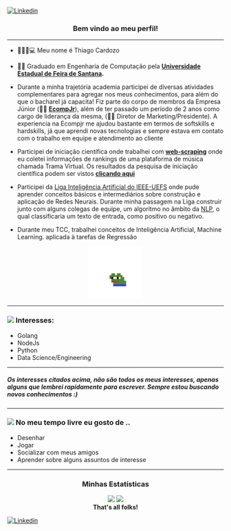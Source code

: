 
[![Linkedin](https://img.shields.io/badge/Thiago%20Cardozo-blue?logo=linkedin)](https://www.linkedin.com/in/kadozo/) 

<h3 align="center">Bem vindo ao meu perfil!  </h3> 
<hr/>


- 👨🏾‍💻💻 Meu nome é Thiago Cardozo
- 🧑‍🎓 Graduado em Engenharia de Computação pela **[Universidade Estadual de Feira de Santana](http://www.uefs.br/).**

- Durante a minha trajetória academia participei de diversas atividades complementares para agregar nos meus conhecimentos, para além do que o bacharel já capacita! Fiz parte do corpo de membros da Empresa Júnior (🚀💙 **[EcompJr](https://ecompjr.com.br/)**), além de ter passado um período de 2 anos como cargo de liderança da mesma, (🚀💙 Diretor de Marketing/Presidente). A experiencia na Ecompjr me ajudou bastante em termos de softskills e hardskills, já que aprendi novas tecnologias e sempre estava em contato com o trabalho em equipe e atendimento ao cliente

- Participei de iniciação científica onde trabalhei com **[web-scraping](https://www.parsehub.com/blog/what-is-web-scraping/)** onde eu coletei informações de rankings de uma plataforma de música chamada Trama Virtual. Os resultados da pesquisa de iniciação científica podem ser vistos **[clicando aqui](http://bit.ly/plataformasdemusicabrasil)**

- Participei da [Liga Inteligência Artificial do IEEE-UEFS](https://edu.ieee.org/br-uefs/) onde pude aprender conceitos básicos e intermediários sobre construção e aplicação de Redes Neurais. Durante minha passagem na Liga construir junto com alguns colegas de equipe, um algoritmo no âmbito da [NLP](https://www.ibm.com/topics/natural-language-processing), o qual classificaria um texto de entrada, como positivo ou negativo.

- Durante meu TCC, trabalhei conceitos de Inteligência Artificial, Machine Learning. aplicada à tarefas de Regressão

<div align="center">
  <img height="120em" src="https://github.com/Kadozo/Kadozo/blob/507eba08a97c6870723dc33b2285f2708fb7ba2e/assets/pepehop3x.gif">

</div>
<hr/>

### <img height="20em" src="assets/7580-pepe-happy.png"> Interesses:  ###  
- Golang
- NodeJs
- Python
- Data Science/Engineering

<hr/>

<h5>Os interesses citados acima, não são todos os meus interesses, apenas alguns que lembrei rapidamente para escrever. Sempre estou buscando novos conhecimentos :)</h5>

<hr/>

### <img height="20em" src="assets/7580-pepe-happy.png"> No meu tempo livre eu gosto de ..  ###  
- Desenhar
- Jogar
- Socializar com meus amigos
- Aprender sobre alguns assuntos de interesse

<hr/>

<div align="center">
  <h3>Minhas Estatísticas</h3>
  <img height="180em" src="https://github-readme-stats.vercel.app/api?username=cardozothiago&theme=omni">
  <img height="180em"  src="https://github-readme-stats.vercel.app/api/top-langs/?username=cardozothiago&layout=compact&theme=omni">
</div>


<div align="center">
  <strong>That's all folks!</strong>
</div>

[![Linkedin](https://img.shields.io/badge/Thiago%20Cardozo-blue?logo=linkedin)](https://www.linkedin.com/in/kadozo/) 


